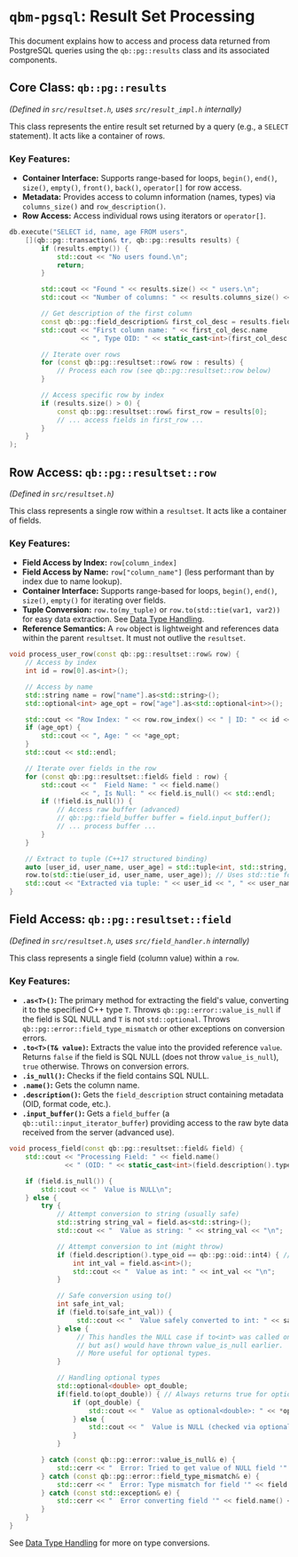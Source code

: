# `qbm-pgsql`: Result Set Processing

This document explains how to access and process data returned from PostgreSQL queries using the `qb::pg::results` class and its associated components.

## Core Class: `qb::pg::results`

*(Defined in `src/resultset.h`, uses `src/result_impl.h` internally)*

This class represents the entire result set returned by a query (e.g., a `SELECT` statement). It acts like a container of rows.

### Key Features:

*   **Container Interface:** Supports range-based for loops, `begin()`, `end()`, `size()`, `empty()`, `front()`, `back()`, `operator[]` for row access.
*   **Metadata:** Provides access to column information (names, types) via `columns_size()` and `row_description()`.
*   **Row Access:** Access individual rows using iterators or `operator[]`.

```cpp
db.execute("SELECT id, name, age FROM users",
    [](qb::pg::transaction& tr, qb::pg::results results) {
        if (results.empty()) {
            std::cout << "No users found.\n";
            return;
        }

        std::cout << "Found " << results.size() << " users.\n";
        std::cout << "Number of columns: " << results.columns_size() << "\n";

        // Get description of the first column
        const qb::pg::field_description& first_col_desc = results.field(0);
        std::cout << "First column name: " << first_col_desc.name
                  << ", Type OID: " << static_cast<int>(first_col_desc.type_oid) << "\n";

        // Iterate over rows
        for (const qb::pg::resultset::row& row : results) {
            // Process each row (see qb::pg::resultset::row below)
        }

        // Access specific row by index
        if (results.size() > 0) {
            const qb::pg::resultset::row& first_row = results[0];
            // ... access fields in first_row ...
        }
    }
);
```

## Row Access: `qb::pg::resultset::row`

*(Defined in `src/resultset.h`)*

This class represents a single row within a `resultset`. It acts like a container of fields.

### Key Features:

*   **Field Access by Index:** `row[column_index]`
*   **Field Access by Name:** `row["column_name"]` (less performant than by index due to name lookup).
*   **Container Interface:** Supports range-based for loops, `begin()`, `end()`, `size()`, `empty()` for iterating over fields.
*   **Tuple Conversion:** `row.to(my_tuple)` or `row.to(std::tie(var1, var2))` for easy data extraction. See [Data Type Handling](./types.md).
*   **Reference Semantics:** A `row` object is lightweight and references data within the parent `resultset`. It must not outlive the `resultset`.

```cpp
void process_user_row(const qb::pg::resultset::row& row) {
    // Access by index
    int id = row[0].as<int>();

    // Access by name
    std::string name = row["name"].as<std::string>();
    std::optional<int> age_opt = row["age"].as<std::optional<int>>();

    std::cout << "Row Index: " << row.row_index() << " | ID: " << id << ", Name: " << name;
    if (age_opt) {
        std::cout << ", Age: " << *age_opt;
    }
    std::cout << std::endl;

    // Iterate over fields in the row
    for (const qb::pg::resultset::field& field : row) {
        std::cout << "  Field Name: " << field.name()
                  << ", Is Null: " << field.is_null() << std::endl;
        if (!field.is_null()) {
            // Access raw buffer (advanced)
            // qb::pg::field_buffer buffer = field.input_buffer();
            // ... process buffer ...
        }
    }

    // Extract to tuple (C++17 structured binding)
    auto [user_id, user_name, user_age] = std::tuple<int, std::string, std::optional<int>>();
    row.to(std::tie(user_id, user_name, user_age)); // Uses std::tie for references
    std::cout << "Extracted via tuple: " << user_id << ", " << user_name << std::endl;
}
```

## Field Access: `qb::pg::resultset::field`

*(Defined in `src/resultset.h`, uses `src/field_handler.h` internally)*

This class represents a single field (column value) within a `row`.

### Key Features:

*   **`.as<T>()`:** The primary method for extracting the field's value, converting it to the specified C++ type `T`. Throws `qb::pg::error::value_is_null` if the field is SQL NULL and `T` is not `std::optional`. Throws `qb::pg::error::field_type_mismatch` or other exceptions on conversion errors.
*   **`.to<T>(T& value)`:** Extracts the value into the provided reference `value`. Returns `false` if the field is SQL NULL (does not throw `value_is_null`), `true` otherwise. Throws on conversion errors.
*   **`.is_null()`:** Checks if the field contains SQL NULL.
*   **`.name()`:** Gets the column name.
*   **`.description()`:** Gets the `field_description` struct containing metadata (OID, format code, etc.).
*   **`.input_buffer()`:** Gets a `field_buffer` (a `qb::util::input_iterator_buffer`) providing access to the raw byte data received from the server (advanced use).

```cpp
void process_field(const qb::pg::resultset::field& field) {
    std::cout << "Processing Field: " << field.name()
              << " (OID: " << static_cast<int>(field.description().type_oid) << ")\n";

    if (field.is_null()) {
        std::cout << "  Value is NULL\n";
    } else {
        try {
            // Attempt conversion to string (usually safe)
            std::string string_val = field.as<std::string>();
            std::cout << "  Value as string: " << string_val << "\n";

            // Attempt conversion to int (might throw)
            if (field.description().type_oid == qb::pg::oid::int4) { // Check type first
                int int_val = field.as<int>();
                std::cout << "  Value as int: " << int_val << "\n";
            }

            // Safe conversion using to()
            int safe_int_val;
            if (field.to(safe_int_val)) {
                 std::cout << "  Value safely converted to int: " << safe_int_val << "\n";
            } else {
                 // This handles the NULL case if to<int> was called on a NULL field
                 // but as() would have thrown value_is_null earlier.
                 // More useful for optional types.
            }

            // Handling optional types
            std::optional<double> opt_double;
            if(field.to(opt_double)) { // Always returns true for optional
                if (opt_double) {
                    std::cout << "  Value as optional<double>: " << *opt_double << "\n";
                } else {
                    std::cout << "  Value is NULL (checked via optional)\n";
                }
            }

        } catch (const qb::pg::error::value_is_null& e) {
            std::cerr << "  Error: Tried to get value of NULL field '" << field.name() << "'\n";
        } catch (const qb::pg::error::field_type_mismatch& e) {
            std::cerr << "  Error: Type mismatch for field '" << field.name() << "': " << e.what() << "\n";
        } catch (const std::exception& e) {
            std::cerr << "  Error converting field '" << field.name() << "': " << e.what() << "\n";
        }
    }
}
```

See [Data Type Handling](./types.md) for more on type conversions. 